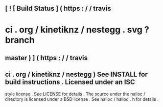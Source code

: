[
!
[
Build
Status
]
(
https
:
/
/
travis
-
ci
.
org
/
kinetiknz
/
nestegg
.
svg
?
branch
=
master
)
]
(
https
:
/
/
travis
-
ci
.
org
/
kinetiknz
/
nestegg
)
See
INSTALL
for
build
instructions
.
Licensed
under
an
ISC
-
style
license
.
See
LICENSE
for
details
.
The
source
under
the
halloc
/
directory
is
licensed
under
a
BSD
license
.
See
halloc
/
halloc
.
h
for
details
.
